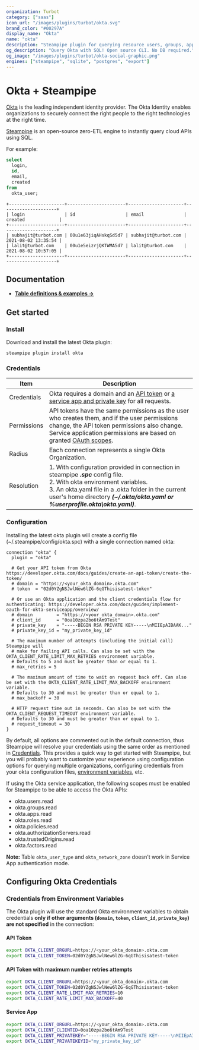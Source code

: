 ```yaml
---
organization: Turbot
category: ["saas"]
icon_url: "/images/plugins/turbot/okta.svg"
brand_color: "#00297A"
display_name: "Okta"
name: "okta"
description: "Steampipe plugin for querying resource users, groups, applications and more from Okta."
og_description: "Query Okta with SQL! Open source CLI. No DB required."
og_image: "/images/plugins/turbot/okta-social-graphic.png"
engines: ["steampipe", "sqlite", "postgres", "export"]
---
```


# Okta + Steampipe

[Okta](https://www.okta.com/) is the leading independent identity provider. The Okta Identity enables organizations to securely connect the right people to the right technologies at the right time.

[Steampipe](https://steampipe.io) is an open-source zero-ETL engine to instantly query cloud APIs using SQL.

For example:

```sql
select
  login,
  id,
  email,
  created
from
  okta_user;
```

```
+---------------------+----------------------+---------------------+---------------------+
| login               | id                   | email               | created             |
+---------------------+----------------------+---------------------+---------------------+
| subhajit@turbot.com | 00u1e63jiqAHskqSd5d7 | subhajit@turbot.com | 2021-08-02 13:35:54 |
| lalit@turbot.com    | 00u1e5eizrjQKTWMA5d7 | lalit@turbot.com    | 2021-08-02 10:57:05 |
+---------------------+----------------------+---------------------+---------------------+
```

## Documentation

- **[Table definitions & examples →](/plugins/turbot/okta/tables)**

## Get started

### Install

Download and install the latest Okta plugin:

```bash
steampipe plugin install okta
```

### Credentials

| Item        | Description                                                                                                                                                                                                                                                                                 |
| ----------- | ------------------------------------------------------------------------------------------------------------------------------------------------------------------------------------------------------------------------------------------------------------------------------------------- |
| Credentials | Okta requires a domain and an [API token](https://developer.okta.com/docs/guides/create-an-api-token/create-the-token/) or [a service app and private key](https://developer.okta.com/docs/guides/implement-oauth-for-okta-serviceapp/overview/) for all requests.                          |
| Permissions | API tokens have the same permissions as the user who creates them, and if the user permissions change, the API token permissions also change. Service application permissions are based on granted [OAuth scopes](https://developer.okta.com/docs/guides/implement-oauth-for-okta/scopes/). |
| Radius      | Each connection represents a single Okta Organization.                                                                                                                                                                                                                                      |
| Resolution  | 1. With configuration provided in connection in steampipe _**.spc**_ config file.<br />2. With okta environment variables.<br />3. An okta.yaml file in a .okta folder in the current user's home directory _**(~/.okta/okta.yaml or %userprofile\.okta\okta.yaml)**_.                      |

### Configuration

Installing the latest okta plugin will create a config file (~/.steampipe/config/okta.spc) with a single connection named okta:

```hcl
connection "okta" {
  plugin = "okta"

  # Get your API token from Okta https://developer.okta.com/docs/guides/create-an-api-token/create-the-token/
  # domain = "https://<your_okta_domain>.okta.com"
  # token  = "02d0YZgNSJwlNew6lZG-6qGThisisatest-token"

  # Or use an Okta application and the client credentials flow for authenticating: https://developer.okta.com/docs/guides/implement-oauth-for-okta-serviceapp/overview/
  # domain         = "https://<your_okta_domain>.okta.com"
  # client_id      = "0oa10zpa2bo6tAm9Test"
  # private_key    = "-----BEGIN RSA PRIVATE KEY-----\nMIIEpAIBAAK..."
  # private_key_id = "my_private_key_id"

  # The maximum number of attempts (including the initial call) Steampipe will
  # make for failing API calls. Can also be set with the OKTA_CLIENT_RATE_LIMIT_MAX_RETRIES environment variable.
  # Defaults to 5 and must be greater than or equal to 1.
  # max_retries = 5

  # The maximum amount of time to wait on request back off. Can also be set with the OKTA_CLIENT_RATE_LIMIT_MAX_BACKOFF environment variable.
  # Defaults to 30 and must be greater than or equal to 1.
  # max_backoff = 30

  # HTTP request time out in seconds. Can also be set with the OKTA_CLIENT_REQUEST_TIMEOUT environment variable.
  # Defaults to 30 and must be greater than or equal to 1.
  # request_timeout = 30
}
```

By default, all options are commented out in the default connection, thus Steampipe will resolve your credentials using the same order as mentioned in [Credentials](#credentials). This provides a quick way to get started with Steampipe, but you will probably want to customize your experience using configuration options for querying multiple organizations, configuring credentials from your okta configuration files, [environment variables](#credentials-from-environment-variables), etc.

If using the Okta service application, the following scopes must be enabled for Steampipe to be able to access the Okta APIs:

- okta.users.read
- okta.groups.read
- okta.apps.read
- okta.roles.read
- okta.policies.read
- okta.authorizationServers.read
- okta.trustedOrigins.read
- okta.factors.read

**Note:** Table `okta_user_type` and `okta_network_zone` doesn't work in Service App authentication mode.

## Configuring Okta Credentials

### Credentials from Environment Variables

The Okta plugin will use the standard Okta environment variables to obtain credentials **only if other arguments (`domain`, `token`, `client_id`, `private_key`) are not specified** in the connection:

#### API Token

```sh
export OKTA_CLIENT_ORGURL=https://<your_okta_domain>.okta.com
export OKTA_CLIENT_TOKEN=02d0YZgNSJwlNew6lZG-6qGThisisatest-token
```

#### API Token with maximum number retries attempts

```sh
export OKTA_CLIENT_ORGURL=https://<your_okta_domain>.okta.com
export OKTA_CLIENT_TOKEN=02d0YZgNSJwlNew6lZG-6qGThisisatest-token
export OKTA_CLIENT_RATE_LIMIT_MAX_RETRIES=10
export OKTA_CLIENT_RATE_LIMIT_MAX_BACKOFF=40
```

#### Service App

```sh
export OKTA_CLIENT_ORGURL=https://<your_okta_domain>.okta.com
export OKTA_CLIENT_CLIENTID=0oa10zpa2bo6tAm9Test
export OKTA_CLIENT_PRIVATEKEY="-----BEGIN RSA PRIVATE KEY-----\nMIIEpAIBAAK..."
export OKTA_CLIENT_PRIVATEKEYID="my_private_key_id"
```
